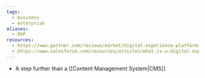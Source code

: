 ```yaml
---
tags:
  - business
  - enterprise
aliases:
  - DXP
resources:
  - https://www.gartner.com/reviews/market/digital-experience-platforms
  - https://www.salesforce.com/resources/articles/what-is-a-digital-experience-platform/
---
```

- A step further than a [[Content Management System|CMS]]